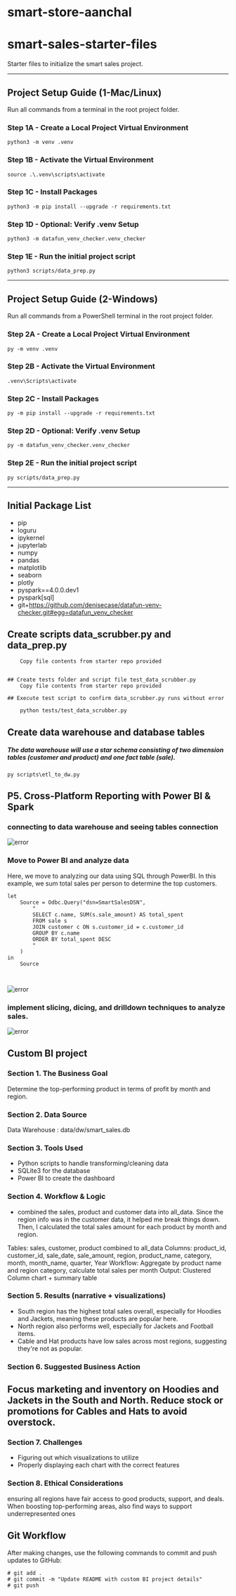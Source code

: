 # smart-store-aanchal
# smart-sales-starter-files

Starter files to initialize the smart sales project.

-----

## Project Setup Guide (1-Mac/Linux)

Run all commands from a terminal in the root project folder. 

### Step 1A - Create a Local Project Virtual Environment

```shell
python3 -m venv .venv
```

### Step 1B - Activate the Virtual Environment

```shell
source .\.venv\scripts\activate
```

### Step 1C - Install Packages

```shell
python3 -m pip install --upgrade -r requirements.txt
```

### Step 1D - Optional: Verify .venv Setup

```shell
python3 -m datafun_venv_checker.venv_checker
```

### Step 1E - Run the initial project script

```shell
python3 scripts/data_prep.py
```

-----

## Project Setup Guide (2-Windows)

Run all commands from a PowerShell terminal in the root project folder.

### Step 2A - Create a Local Project Virtual Environment

```shell
py -m venv .venv
```

### Step 2B - Activate the Virtual Environment

```shell
.venv\Scripts\activate
```

### Step 2C - Install Packages

```shell
py -m pip install --upgrade -r requirements.txt
```

### Step 2D - Optional: Verify .venv Setup

```shell
py -m datafun_venv_checker.venv_checker
```

### Step 2E - Run the initial project script

```shell
py scripts/data_prep.py
```

-----

## Initial Package List

- pip
- loguru
- ipykernel
- jupyterlab
- numpy
- pandas
- matplotlib
- seaborn
- plotly
- pyspark==4.0.0.dev1
- pyspark[sql]
- git+https://github.com/denisecase/datafun-venv-checker.git#egg=datafun_venv_checker


## Create scripts data_scrubber.py and data_prep.py

```
    Copy file contents from starter repo provided


## Create tests folder and script file test_data_scrubber.py
    Copy file contents from starter repo provided

## Execute test script to confirm data_scrubber.py runs without error

    python tests/test_data_scrubber.py
```

## Create data warehouse and database tables
##### The data warehouse will use a star schema consisting of two dimension tables (customer and product) and one fact table (sale).
```shell
py scripts\etl_to_dw.py
```
## P5. Cross-Platform Reporting with Power BI & Spark

### connecting to data warehouse and seeing tables connection
![error](images/image1.png)

### Move to Power BI and analyze data
Here, we move to analyzing our data using SQL through PowerBI. In this example, we sum total sales per person to determine the top customers.

```shell
let
    Source = Odbc.Query("dsn=SmartSalesDSN", 
        "
        SELECT c.name, SUM(s.sale_amount) AS total_spent 
        FROM sale s 
        JOIN customer c ON s.customer_id = c.customer_id 
        GROUP BY c.name 
        ORDER BY total_spent DESC
        "
    )
in
    Source



```
![error](images/image2.png)

### implement slicing, dicing, and drilldown techniques to analyze sales.

![error](images/image3.png)

## Custom BI project
### Section 1. The Business Goal
Determine the top-performing product in terms of profit by month and region.

### Section 2. Data Source
Data Warehouse : data/dw/smart_sales.db

### Section 3. Tools Used
- Python scripts to handle transforming/cleaning data
- SQLite3 for the database
- Power BI to create the dashboard


### Section 4. Workflow & Logic
-  combined the sales, product and customer data into all_data. Since the region info was in the customer data, it helped me break things down. Then, I calculated the total sales amount for each product by month and region.

Tables: sales, customer, product combined to all_data
Columns: product_id, customer_id, sale_date, sale_amount, region, product_name, category, month, month_name, quarter, Year
Workflow: Aggregate by product name and region category, calculate total sales per month
Output: Clustered Column chart + summary table


### Section 5. Results (narrative + visualizations)

- South region has the highest total sales overall, especially for  Hoodies and Jackets, meaning these products are popular here.  
- North region also performs well, especially for Jackets and Football  items.  
- Cable and Hat products have low sales across most regions, suggesting they're not as popular.  
  
### Section 6. Suggested Business Action
Focus marketing and inventory on Hoodies and Jackets in the South and North. Reduce stock or promotions for Cables and Hats to avoid overstock.
- 
### Section 7. Challenges
- Figuring out which visualizations to utilize
- Properly displaying each chart with the correct features

### Section 8. Ethical Considerations
ensuring all regions have fair access to good products, support, and deals. When boosting top-performing areas, also find ways to support underrepresented ones


## Git Workflow

After making changes, use the following commands to commit and push updates to GitHub:

    # git add .
    # git commit -m "Update README with custom BI project details"
    # git push
